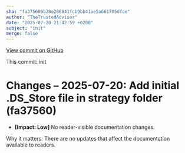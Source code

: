 ```yaml
---
sha: "fa375609b28a286041fcb9bb41ae5a661705dfae"
author: "TheTrustedAdvisor"
date: "2025-07-20 21:42:59 +0200"
subject: "init"
merge: false
---
```


[View commit on GitHub](https://github.com/TheTrustedAdvisor/FabricAdoptionFramework/commit/fa375609b28a286041fcb9bb41ae5a661705dfae)

This commit: init

# Changes – 2025-07-20: Add initial .DS_Store file in strategy folder (fa37560)

- **[Impact: Low]** No reader-visible documentation changes.

Why it matters: There are no updates that affect the documentation available to readers.
